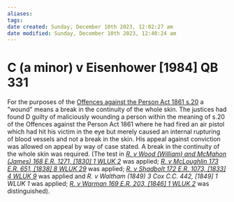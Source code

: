 ```yaml
---
aliases: 
tags: 
date created: Sunday, December 10th 2023, 12:02:27 am
date modified: Sunday, December 10th 2023, 12:40:24 am
---
```


# C (a minor) v Eisenhower [1984] QB 331

For the purposes of the [Offences against the Person Act 1861 s.20](https://uk.westlaw.com/Document/I0BF9A7E1E44811DA8D70A0E70A78ED65/View/FullText.html?originationContext=document&transitionType=DocumentItem&ppcid=b36664c22b7d45c484143514d24f58cd&contextData=(sc.Default)) a "wound" means a break in the continuity of the whole skin. The justices had found D guilty of maliciously wounding a person within the meaning of s.20 of the Offences against the Person Act 1861 where he had fired an air pistol which had hit his victim in the eye but merely caused an internal rupturing of blood vessels and not a break in the skin. His appeal against conviction was allowed on appeal by way of case stated. A break in the continuity of the whole skin was required. (The test in _[R. v Wood (William) and McMahon (James) 168 E.R. 1271, [1830] 1 WLUK 2](https://uk.westlaw.com/Document/ID35F49601D8711DC81EE86361337D9EA/View/FullText.html?originationContext=document&transitionType=DocumentItem&ppcid=b36664c22b7d45c484143514d24f58cd&contextData=(sc.Default))_ was applied; _[R. v McLoughlin 173 E.R. 651, [1838] 8 WLUK 29](https://uk.westlaw.com/Document/IB0F03B90E57111DAB242AFEA6182DD7E/View/FullText.html?originationContext=document&transitionType=DocumentItem&ppcid=b36664c22b7d45c484143514d24f58cd&contextData=(sc.Default))_ was applied; _[R. v Shadbolt 172 E.R. 1073, [1833] 4 WLUK 9](https://uk.westlaw.com/Document/IB0F062A0E57111DAB242AFEA6182DD7E/View/FullText.html?originationContext=document&transitionType=DocumentItem&ppcid=b36664c22b7d45c484143514d24f58cd&contextData=(sc.Default))_ was applied and _R. v Waltham (1849) 3 Cox C.C. 442, [1849] 1 WLUK 1_ was applied; _[R. v Warman 169 E.R. 203, [1846] 1 WLUK 2](https://uk.westlaw.com/Document/IB0F01480E57111DAB242AFEA6182DD7E/View/FullText.html?originationContext=document&transitionType=DocumentItem&ppcid=b36664c22b7d45c484143514d24f58cd&contextData=(sc.Default))_ was distinguished).
